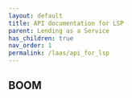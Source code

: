 ```yaml
---
layout: default
title: API documentation for LSP
parent: Lending as a Service
has_children: true
nav_order: 1
permalink: /laas/api_for_lsp
---
```


## BOOM